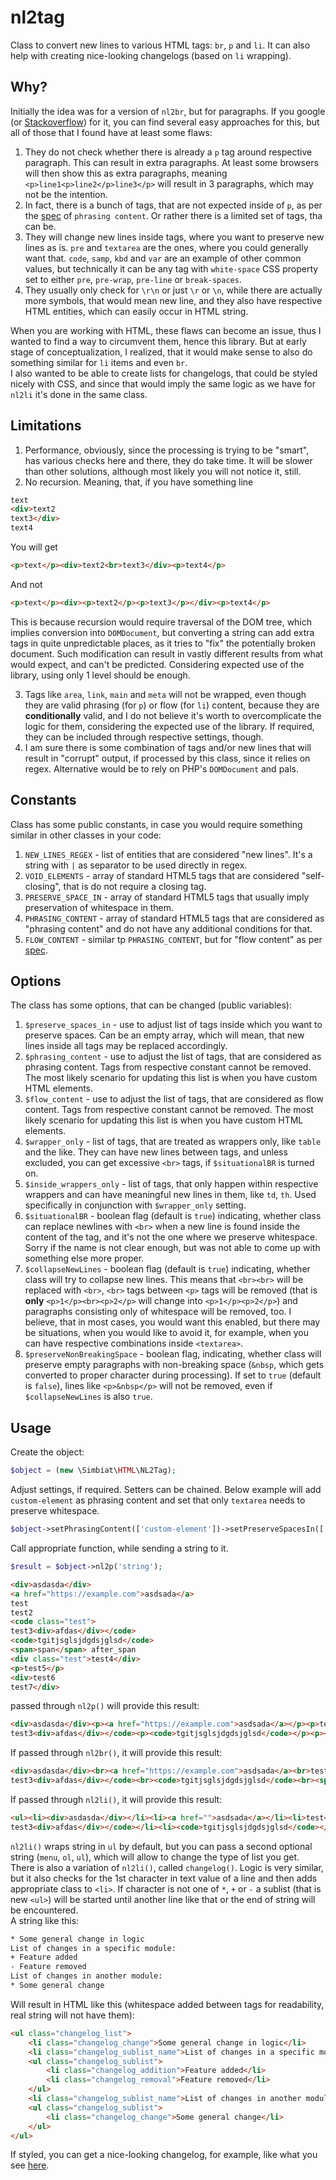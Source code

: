 # nl2tag

Class to convert new lines to various HTML tags: `br`, `p` and `li`. It can also help with creating nice-looking changelogs (based on `li` wrapping).

## Why?

Initially the idea was for a version of `nl2br`, but for paragraphs. If you google (or [Stackoverflow](https://stackoverflow.com/questions/3738124/nl2br-for-paragraphs)) for it, you can find several easy approaches for this, but all of those that I found have at least some flaws:

1. They do not check whether there is already a `p` tag around respective paragraph. This can result in extra paragraphs. At least some browsers will then show this as extra paragraphs, meaning `<p>line1<p>line2</p>line3</p>` will result in 3 paragraphs, which may not be the intention.
2. In fact, there is a bunch of tags, that are not expected inside of `p`, as per the [spec](https://html.spec.whatwg.org/#phrasing-content) of `phrasing content`. Or rather there is a limited set of tags, tha can be.
3. They will change new lines inside tags, where you want to preserve new lines as is. `pre` and `textarea` are the ones, where you could generally want that. `code`, `samp`, `kbd` and `var` are an example of other common values, but technically it can be any tag with `white-space` CSS property set to either `pre`, `pre-wrap`, `pre-line` or `break-spaces`.
4. They usually only check for `\r\n` or just `\r` or `\n`, while there are actually more symbols, that would mean new line, and they also have respective HTML entities, which can easily occur in HTML string.

When you are working with HTML, these flaws can become an issue, thus I wanted to find a way to circumvent them, hence this library. But at early stage of conceptualization, I realized, that it would make sense to also do something similar for `li` items and even `br`.  
I also wanted to be able to create lists for changelogs, that could be styled nicely with CSS, and since that would imply the same logic as we have for `nl2li` it's done in the same class.

## Limitations

1. Performance, obviously, since the processing is trying to be "smart", has various checks here and there, they do take time. It will be slower than other solutions, although most likely you will not notice it, still.
2. No recursion. Meaning, that, if you have something line

```html
text
<div>text2
text3</div>
text4
```

You will get

```html
<p>text</p><div>text2<br>text3</div><p>text4</p>
```

And not

```html
<p>text</p><div><p>text2</p><p>text3</p></div><p>text4</p>
```

This is because recursion would require traversal of the DOM tree, which implies conversion into `DOMDocument`, but converting a string can add extra tags in quite unpredictable places, as it tries to "fix" the potentially broken document. Such modification can result in vastly different results from what would expect, and can't be predicted. Considering expected use of the library, using only 1 level should be enough.

3. Tags like `area`, `link`, `main` and `meta` will not be wrapped, even though they are valid phrasing (for `p`) or flow (for `li`) content, because they are **conditionally** valid, and I do not believe it's worth to overcomplicate the logic for them, considering the expected use of the library. If required, they can be included through respective settings, though.
4. I am sure there is some combination of tags and/or new lines that will result in "corrupt" output, if processed by this class, since it relies on regex. Alternative would be to rely on PHP's `DOMDocument` and pals.

## Constants

Class has some public constants, in case you would require something similar in other classes in your code:

1. `NEW_LINES_REGEX` - list of entities that are considered "new lines". It's a string with `|` as separator to be used directly in regex.
2. `VOID_ELEMENTS` - array of standard HTML5 tags that are considered "self-closing", that is do not require a closing tag.
3. `PRESERVE_SPACE_IN` - array of standard HTML5 tags that usually imply preservation of whitespace in them.
4. `PHRASING_CONTENT` - array of standard HTML5 tags that are considered as "phrasing content" and do not have any additional conditions for that.
5. `FLOW_CONTENT` - similar tp `PHRASING_CONTENT`, but for "flow content" as per [spec](https://html.spec.whatwg.org/#flow-content).

## Options

The class has some options, that can be changed (public variables):

1. `$preserve_spaces_in` - use to adjust list of tags inside which you want to preserve spaces. Can be an empty array, which will mean, that new lines inside all tags may be replaced accordingly.
2. `$phrasing_content` - use to adjust the list of tags, that are considered as phrasing content. Tags from respective constant cannot be removed. The most likely scenario for updating this list is when you have custom HTML elements.
3. `$flow_content` - use to adjust the list of tags, that are considered as flow content. Tags from respective constant cannot be removed. The most likely scenario for updating this list is when you have custom HTML elements.
4. `$wrapper_only` - list of tags, that are treated as wrappers only, like `table` and the like. They can have new lines between tags, and unless excluded, you can get excessive `<br>` tags, if `$situationalBR` is turned on.
5. `$inside_wrappers_only` - list of tags, that only happen within respective wrappers and can have meaningful new lines in them, like `td`, `th`. Used specifically in conjunction with `$wrapper_only` setting.
6. `$situationalBR` - boolean flag (default is `true`) indicating, whether class can replace newlines with `<br>` when a new line is found inside the content of the tag, and it's not the one where we preserve whitespace. Sorry if the name is not clear enough, but was not able to come up with something else more proper.
7. `$collapseNewLines` - boolean flag (default is `true`) indicating, whether class will try to collapse new lines. This means that `<br><br>` will be replaced with `<br>`, `<br>` tags between `<p>` tags will be removed (that is **only** `<p>1</p><br><p>2</p>` will change into `<p>1</p><p>2</p>`) and paragraphs consisting only of whitespace will be removed, too. I believe, that in most cases, you would want this enabled, but there may be situations, when you would like to avoid it, for example, when you can have respective combinations inside `<textarea>`.
8. `$preserveNonBreakingSpace` - boolean flag, indicating, whether class will preserve empty paragraphs with non-breaking space (`&nbsp`, which gets converted to proper character during processing). If set to `true` (default is `false`), lines like `<p>&nbsp</p>` will not be removed, even if `$collapseNewLines` is also `true`.

## Usage

Create the object:

```php
$object = (new \Simbiat\HTML\NL2Tag);
```

Adjust settings, if required. Setters can be chained. Below example will add `custom-element` as phrasing content and set that only `textarea` needs to preserve whitespace.

```php
$object->setPhrasingContent(['custom-element'])->setPreserveSpacesIn(['textarea']);
```

Call appropriate function, while sending a string to it.

```php
$result = $object->nl2p('string');
```

```html
<div>asdasda</div>
<a href="https://example.com">asdsada</a>
test
test2
<code class="test">
test3<div>afdas</div></code>
<code>tgitjsglsjdgdsjglsd</code>
<span>span</span> after_span
<div class="test">test4</div>
<p>test5</p>
<div>test6
test7</div>
```

passed through `nl2p()` will provide this result:

```html
<div>asdasda</div><p><a href="https://example.com">asdsada</a></p><p>test</p><p>test2</p><code class="test">
test3<div>afdas</div></code><p><code>tgitjsglsjdgdsjglsd</code></p><p><span>span</span> after_span</p><div class="test">test4</div><p>test5</p><div>test6<br>test7</div>
```

If passed through `nl2br()`, it will provide this result:

```html
<div>asdasda</div><br><a href="https://example.com">asdsada</a><br>test<br>test2<br><code class="test">
test3<div>afdas</div></code><br><code>tgitjsglsjdgdsjglsd</code><br><span>span</span> after_span<br><div class="test">test4</div><br><p>test5</p><br><div>test6<br>test7</div>
```

If passed through `nl2li()`, it will provide this result:

```html
<ul><li><div>asdasda</div></li><li><a href="">asdsada</a></li><li>test</li><li>test2</li><li><code class="test">
test3<div>afdas</div></code></li><li><code>tgitjsglsjdgdsjglsd</code></li><li><span>span</span> after_span</li><li><div class="test">test4</div></li><li><p>test5</p></li><li><div>test6<br>test7</div></li></ul>
```

`nl2li()` wraps string in `ul` by default, but you can pass a second optional string (`menu`, `ol`, `ul`), which will allow to change the type of list you get.  
There is also a variation of `nl2li()`, called `changelog()`. Logic is very similar, but it also checks for the 1st character in text value of a line and then adds appropriate class to `<li>`. If character is not one of `*`, `+` or `-` a sublist (that is new `<ul>`) will be started until another line like that or the end of string will be encountered.  
A string like this:

```html
* Some general change in logic
List of changes in a specific module:
+ Feature added
- Feature removed
List of changes in another module:
* Some general change
```

Will result in HTML like this (whitespace added between tags for readability, real string will not have them):

```html
<ul class="changelog_list">
    <li class="changelog_change">Some general change in logic</li>
    <li class="changelog_sublist_name">List of changes in a specific module:</li>
    <ul class="changelog_sublist">
        <li class="changelog_addition">Feature added</li>
        <li class="changelog_removal">Feature removed</li>
    </ul>
    <li class="changelog_sublist_name">List of changes in another module:</li>
    <ul class="changelog_sublist">
        <li class="changelog_change">Some general change</li>
    </ul>
</ul>
```

If styled, you can get a nice-looking changelog, for example, like what you see [here](https://www.simbiat.dev/talks/posts/123).

